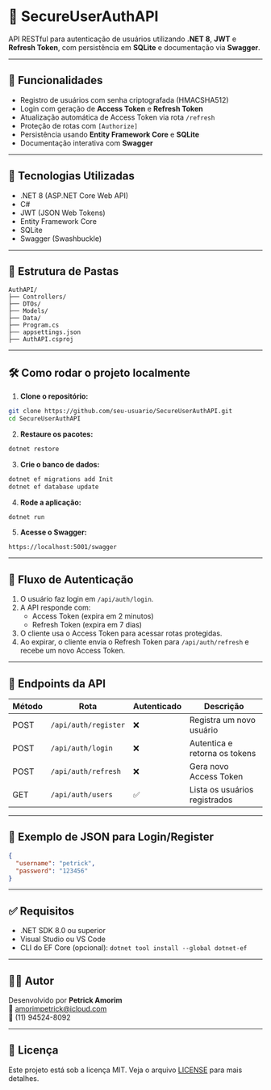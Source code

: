 # 🔐 SecureUserAuthAPI

API RESTful para autenticação de usuários utilizando **.NET 8**, **JWT** e **Refresh Token**, com persistência em **SQLite** e documentação via **Swagger**.

---

## 🚀 Funcionalidades

- Registro de usuários com senha criptografada (HMACSHA512)
- Login com geração de **Access Token** e **Refresh Token**
- Atualização automática de Access Token via rota `/refresh`
- Proteção de rotas com `[Authorize]`
- Persistência usando **Entity Framework Core** e **SQLite**
- Documentação interativa com **Swagger**

---

## 🧱 Tecnologias Utilizadas

- .NET 8 (ASP.NET Core Web API)
- C#
- JWT (JSON Web Tokens)
- Entity Framework Core
- SQLite
- Swagger (Swashbuckle)

---

## 📂 Estrutura de Pastas

```
AuthAPI/
├── Controllers/
├── DTOs/
├── Models/
├── Data/
├── Program.cs
├── appsettings.json
├── AuthAPI.csproj
```

---

## 🛠️ Como rodar o projeto localmente

1. **Clone o repositório:**
```bash
git clone https://github.com/seu-usuario/SecureUserAuthAPI.git
cd SecureUserAuthAPI
```

2. **Restaure os pacotes:**
```bash
dotnet restore
```

3. **Crie o banco de dados:**
```bash
dotnet ef migrations add Init
dotnet ef database update
```

4. **Rode a aplicação:**
```bash
dotnet run
```

5. **Acesse o Swagger:**
```
https://localhost:5001/swagger
```

---

## 🔐 Fluxo de Autenticação

1. O usuário faz login em `/api/auth/login`.
2. A API responde com:
   - Access Token (expira em 2 minutos)
   - Refresh Token (expira em 7 dias)
3. O cliente usa o Access Token para acessar rotas protegidas.
4. Ao expirar, o cliente envia o Refresh Token para `/api/auth/refresh` e recebe um novo Access Token.

---

## 🧪 Endpoints da API

| Método | Rota                  | Autenticado | Descrição                        |
|--------|------------------------|-------------|----------------------------------|
| POST   | `/api/auth/register`   | ❌          | Registra um novo usuário         |
| POST   | `/api/auth/login`      | ❌          | Autentica e retorna os tokens    |
| POST   | `/api/auth/refresh`    | ❌          | Gera novo Access Token           |
| GET    | `/api/auth/users`      | ✅          | Lista os usuários registrados    |

---

## 📄 Exemplo de JSON para Login/Register

```json
{
  "username": "petrick",
  "password": "123456"
}
```

---

## ✅ Requisitos

- .NET SDK 8.0 ou superior
- Visual Studio ou VS Code
- CLI do EF Core (opcional): `dotnet tool install --global dotnet-ef`

---

## 🧑‍💻 Autor

Desenvolvido por **Petrick Amorim**  
📧 amorimpetrick@icloud.com  
📱 (11) 94524-8092

---

## 📃 Licença

Este projeto está sob a licença MIT. Veja o arquivo [LICENSE](LICENSE) para mais detalhes.
